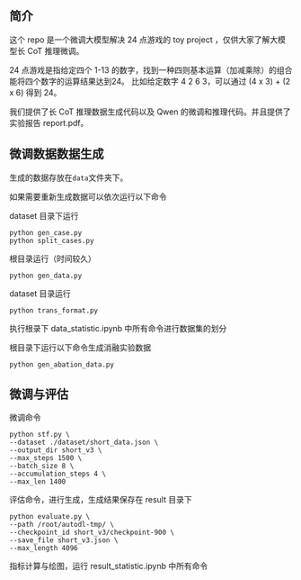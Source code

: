 ## 简介

这个 repo 是一个微调大模型解决 24 点游戏的 toy project ，仅供大家了解大模型长 CoT 推理微调。

24 点游戏是指给定四个 1-13 的数字，找到一种四则基本运算（加减乘除）的组合能将四个数字的运算结果达到24。
比如给定数字 4 2 6 3，可以通过 (4 x 3) + (2 x 6) 得到 24。

我们提供了长 CoT 推理数据生成代码以及 Qwen 的微调和推理代码。并且提供了实验报告 report.pdf。


## 微调数据数据生成

生成的数据存放在`data`文件夹下。

如果需要重新生成数据可以依次运行以下命令

dataset 目录下运行

```shell
python gen_case.py
python split_cases.py
```
根目录运行（时间较久）
```shell
python gen_data.py
```

dataset 目录运行
```shell
python trans_format.py
```

执行根录下 data_statistic.ipynb 中所有命令进行数据集的划分

根目录下运行以下命令生成消融实验数据
```shell
python gen_abation_data.py
```

## 微调与评估

微调命令
```shell
python stf.py \
--dataset ./dataset/short_data.json \
--output_dir short_v3 \
--max_steps 1500 \
--batch_size 8 \
--accumulation_steps 4 \
--max_len 1400
```
评估命令，进行生成，生成结果保存在 result 目录下
```shell
python evaluate.py \
--path /root/autodl-tmp/ \
--checkpoint_id short_v3/checkpoint-900 \
--save_file short_v3.json \
--max_length 4096
```

指标计算与绘图，运行 result_statistic.ipynb 中所有命令
